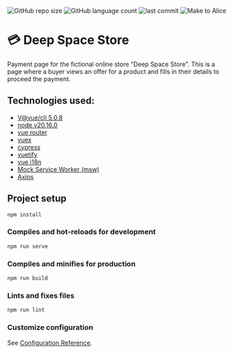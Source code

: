 ![GitHub repo size](https://img.shields.io/github/repo-size/Ana-Alice-Honorio/deep-space-store?style=for-the-badge)
![GitHub language count](https://img.shields.io/github/languages/count/Ana-Alice-Honorio/deep-space-store?style=for-the-badge)
![last commit](https://img.shields.io/github/last-commit/Ana-Alice-Honorio/deep-space-store?style=for-the-badge")
![Make to Alice](https://img.shields.io/badge/make-to%20Alice-D818A5")

# 💳 Deep Space Store

Payment page for the fictional online store "Deep Space Store". This is
a page where a buyer views an offer for a product and fills in their details to proceed
the payment.

## Technologies used:
  - [V@vue/cli 5.0.8](https://cli.vuejs.org/)
  - [node v20.16.0](https://nodejs.org/pt)
  - [vue router](https://router.vuejs.org/)
  - [vuex](https://vuex.vuejs.org/)
  - [cypress](https://www.cypress.io/)
  - [vuetify](https://vuetifyjs.com/en/)
  - [vue i18n](https://vue-i18n.intlify.dev/)
  - [Mock Service Worker (msw)](https://mswjs.io/)
  - [Axios](https://v2.vuejs.org/v2/cookbook/using-axios-to-consume-apis.html?redirect=true)

## Project setup
```
npm install
```

### Compiles and hot-reloads for development
```
npm run serve
```

### Compiles and minifies for production
```
npm run build
```

### Lints and fixes files
```
npm run lint
```

### Customize configuration
See [Configuration Reference](https://cli.vuejs.org/config/).
